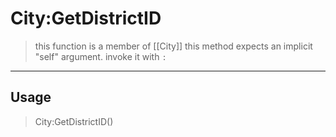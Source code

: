# City:GetDistrictID
> this function is a member of [[City]]
> this method expects an implicit "self" argument. invoke it with `:`
-----
## Usage
> City:GetDistrictID()

